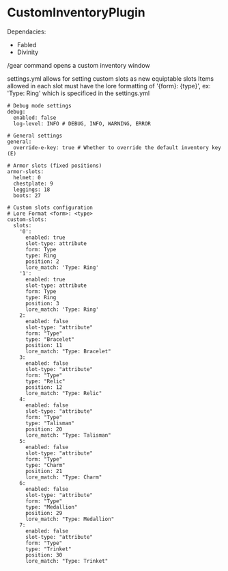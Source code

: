 # CustomInventoryPlugin
Dependacies:
- Fabled
- Divinity

/gear command opens a custom inventory window

settings.yml allows for setting custom slots as new equiptable slots
Items allowed in each slot must have the lore formatting of 
'{form}: {type}', ex: 'Type: Ring' which is specificed in the settings.yml


```
# Debug mode settings
debug:
  enabled: false
  log-level: INFO # DEBUG, INFO, WARNING, ERROR

# General settings
general:
  override-e-key: true # Whether to override the default inventory key (E)

# Armor slots (fixed positions)
armor-slots:
  helmet: 0
  chestplate: 9
  leggings: 18
  boots: 27

# Custom slots configuration
# Lore Format <form>: <type>
custom-slots:
  slots:
    '0':
      enabled: true
      slot-type: attribute
      form: Type
      type: Ring
      position: 2
      lore_match: 'Type: Ring'
    '1':
      enabled: true
      slot-type: attribute
      form: Type
      type: Ring
      position: 3
      lore_match: 'Type: Ring'
    2:
      enabled: false
      slot-type: "attribute"
      form: "Type"
      type: "Bracelet"
      position: 11
      lore_match: "Type: Bracelet"
    3:
      enabled: false
      slot-type: "attribute"
      form: "Type"
      type: "Relic"
      position: 12
      lore_match: "Type: Relic"
    4:
      enabled: false
      slot-type: "attribute"
      form: "Type"
      type: "Talisman"
      position: 20
      lore_match: "Type: Talisman"
    5:
      enabled: false
      slot-type: "attribute"
      form: "Type"
      type: "Charm"
      position: 21
      lore_match: "Type: Charm"
    6:
      enabled: false
      slot-type: "attribute"
      form: "Type"
      type: "Medallion"
      position: 29
      lore_match: "Type: Medallion"
    7:
      enabled: false
      slot-type: "attribute"
      form: "Type"
      type: "Trinket"
      position: 30
      lore_match: "Type: Trinket" 
```
